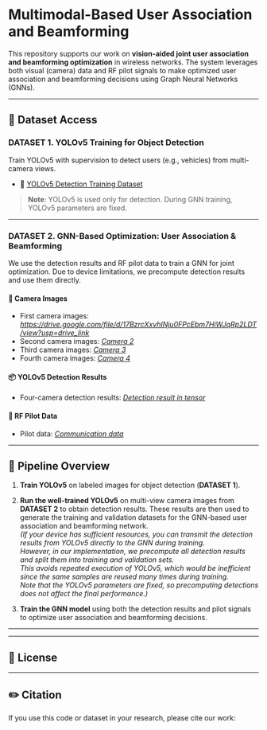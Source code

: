 # Multimodal-Based User Association and Beamforming

This repository supports our work on **vision-aided joint user association and beamforming optimization** in wireless networks. The system leverages both visual (camera) data and RF pilot signals to make optimized user association and beamforming decisions using Graph Neural Networks (GNNs).

---

## 📁 Dataset Access

### DATASET 1. YOLOv5 Training for Object Detection

Train YOLOv5 with supervision to detect users (e.g., vehicles) from multi-camera views.

- 🔗 [YOLOv5 Detection Training Dataset](https://drive.google.com/file/d/1zTJ5cJ2EAZE74LPTIOUnJHBjfP08XAC1/view?usp=drive_link)

> **Note**: YOLOv5 is used only for detection. During GNN training, YOLOv5 parameters are fixed.
> 

---

### DATASET 2. GNN-Based Optimization: User Association & Beamforming

We use the detection results and RF pilot data to train a GNN for joint optimization. Due to device limitations, we precompute detection results and use them directly.

#### 📸 Camera Images
- First camera images: *https://drive.google.com/file/d/17BzrcXxvhINju0FPcEbm7HiWJqRp2LDT/view?usp=drive_link*
- Second camera images: *[Camera 2](https://drive.google.com/file/d/1TH-mo6iVHRKkDO66S448kZDXgcT-77HW/view?usp=sharing)*
- Third camera images: *[Camera 3](https://drive.google.com/file/d/1bPdIjcDFpHx-KfeUhmOP16_kXDkNC9d0/view?usp=sharing)*
- Fourth camera images: *[Camera 4](https://drive.google.com/file/d/1ODPMXXoUPI7X0HBBMqWeDpV1q7vymxNj/view?usp=sharing)*

#### 📦 YOLOv5 Detection Results
- Four-camera detection results: *[Detection result in tensor](https://drive.google.com/file/d/1GGs_ZP3ueztmBzYmawAz679lKjuoSFaH/view?usp=sharing)*

#### 📡 RF Pilot Data
- Pilot data: *[Communication data](https://drive.google.com/file/d/1RLLXLdPLCgVopW6LRlQrg_ZPHoLoy65N/view?usp=sharing)*

---

## 🔧 Pipeline Overview

1. **Train YOLOv5** on labeled images for object detection (**DATASET 1**).

2. **Run the well-trained YOLOv5** on multi-view camera images from **DATASET 2** to obtain detection results. These results are then used to generate the training and validation datasets for the GNN-based user association and beamforming network.  
   *(If your device has sufficient resources, you can transmit the detection results from YOLOv5 directly to the GNN during training.  
   However, in our implementation, we precompute all detection results and split them into training and validation sets.  
   This avoids repeated execution of YOLOv5, which would be inefficient since the same samples are reused many times during training.  
   Note that the YOLOv5 parameters are fixed, so precomputing detections does not affect the final performance.)*

3. **Train the GNN model** using both the detection results and pilot signals to optimize user association and beamforming decisions.
---

 
---

## 📄 License

 

---

## ✏️ Citation

If you use this code or dataset in your research, please cite our work:

